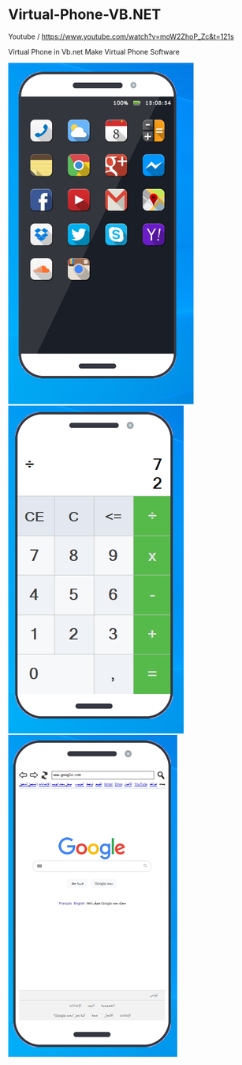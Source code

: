 # Virtual-Phone-VB.NET

Youtube / https://www.youtube.com/watch?v=moW2ZhoP_Zc&t=121s

Virtual Phone in Vb.net
Make Virtual Phone Software

<img src="img1.PNG">
<br>
<img src="img2.PNG">
<br>
<img src="img3.PNG">
